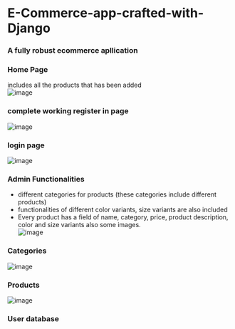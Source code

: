 # E-Commerce-app-crafted-with-Django

### A fully robust ecommerce apllication

### Home Page  
includes all the products that has been added  
![image](https://github.com/Varun-VP-AZ/E-Commerce-app-crafted-with-Django/assets/100081593/f228234b-7b84-4538-9878-1453a1240021)  

### complete working register in page  
![image](https://github.com/Varun-VP-AZ/E-Commerce-app-crafted-with-Django/assets/100081593/ee74efe3-83ea-4c36-b131-a48f92983769)  


### login page 
![image](https://github.com/Varun-VP-AZ/E-Commerce-app-crafted-with-Django/assets/100081593/4e552aa5-195b-4706-b3b9-124f37ca918a)  

### Admin Functionalities  
* different categories for products (these categories include different products)
* functionalities of different color variants, size variants are also included 
* Every product has a field of name, category, price, product description, color and size variants also some images.  
![image](https://github.com/Varun-VP-AZ/E-Commerce-app-crafted-with-Django/assets/100081593/b9f77d43-b440-4b2b-819f-d9e9f67f2829)  

### Categories  
![image](https://github.com/Varun-VP-AZ/E-Commerce-app-crafted-with-Django/assets/100081593/bbed6d95-d563-4417-90f6-f87e1a73852f)  

### Products  
![image](https://github.com/Varun-VP-AZ/E-Commerce-app-crafted-with-Django/assets/100081593/061b6740-1dd4-4106-8524-e8c79883dd45)  

### User database 

